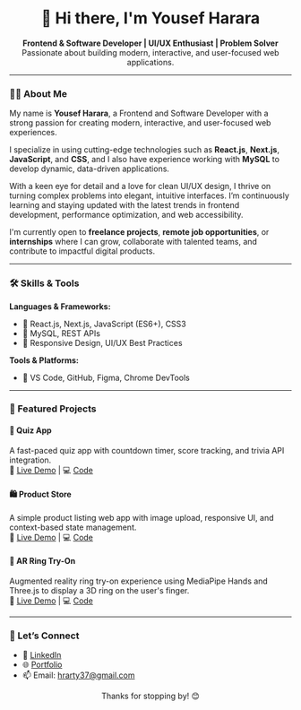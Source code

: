 
<h1 align="center">👋 Hi there, I'm Yousef Harara</h1>

<p align="center">
  <b>Frontend & Software Developer | UI/UX Enthusiast | Problem Solver</b><br>
  Passionate about building modern, interactive, and user-focused web applications.
</p>

---

### 🧑‍💻 About Me

My name is **Yousef Harara**, a Frontend and Software Developer with a strong passion for creating modern, interactive, and user-focused web experiences.

I specialize in using cutting-edge technologies such as **React.js**, **Next.js**, **JavaScript**, and **CSS**, and I also have experience working with **MySQL** to develop dynamic, data-driven applications.

With a keen eye for detail and a love for clean UI/UX design, I thrive on turning complex problems into elegant, intuitive interfaces. I’m continuously learning and staying updated with the latest trends in frontend development, performance optimization, and web accessibility.

I'm currently open to **freelance projects**, **remote job opportunities**, or **internships** where I can grow, collaborate with talented teams, and contribute to impactful digital products.

---

### 🛠️ Skills & Tools

**Languages & Frameworks:**

- 🔹 React.js, Next.js, JavaScript (ES6+), CSS3
- 🔹 MySQL, REST APIs
- 🔹 Responsive Design, UI/UX Best Practices

**Tools & Platforms:**

- 🔧 VS Code, GitHub, Figma, Chrome DevTools

---

### 🚀 Featured Projects

#### 🎯 Quiz App  
A fast-paced quiz app with countdown timer, score tracking, and trivia API integration.  
🔗 [Live Demo](#) | 💻 [Code](#)

#### 🛍️ Product Store  
A simple product listing web app with image upload, responsive UI, and context-based state management.  
🔗 [Live Demo](#) | 💻 [Code](#)

#### 💍 AR Ring Try-On  
Augmented reality ring try-on experience using MediaPipe Hands and Three.js to display a 3D ring on the user's finger.  
🔗 [Live Demo](#) | 💻 [Code](#)

---

### 🤝 Let’s Connect

- 💼 [LinkedIn](https://linkedin.com/in/yousefharara999)
- 🌐 [Portfolio](https://your-portfolio-link.com)
- 📫 Email: hrarty37@gmail.com

<p align="center">Thanks for stopping by! 😊</p>

